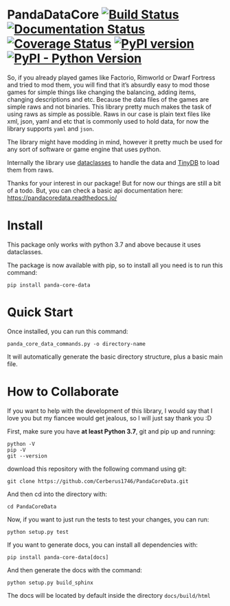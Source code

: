 PandaDataCore [![Build Status](https://travis-ci.org/Cerberus1746/PandaCoreData.svg?branch=master)](https://travis-ci.org/Cerberus1746/PandaCoreData) [![Documentation Status](https://readthedocs.org/projects/pandacoredata/badge/?version=stable)](https://pandacoredata.readthedocs.io/en/latest/?badge=stable) [![Coverage Status](https://coveralls.io/repos/github/Cerberus1746/PandaCoreData/badge.svg?branch=master)](https://coveralls.io/github/Cerberus1746/PandaCoreData?branch=master) [![PyPI version](https://badge.fury.io/py/panda-core-data.svg)](https://pypi.org/project/panda-core-data/) [![PyPI - Python Version](https://img.shields.io/pypi/pyversions/panda-core-data)](https://www.python.org/downloads/)
===============

So, if you already played games like Factorio, Rimworld or Dwarf Fortress and tried to mod them,
you will find that it’s absurdly easy to mod those games for simple things like changing the
balancing, adding items, changing descriptions and etc. Because the data files of the games are
simple raws and not binaries. This library pretty much makes the task of using raws as simple as
possible. Raws in our case is plain text files like xml, json, yaml and etc that
is commonly used to hold data, for now the library supports `yaml` and `json`.

The library might have modding in mind, however it pretty much be used for any sort of software or
game engine that uses python.

Internally the library use [dataclasses](https://docs.python.org/3/library/dataclasses.html>) to
handle the data and [TinyDB](https://tinydb.readthedocs.io/en/latest/) to load them from raws.

Thanks for your interest in our package! But for now our things are still a bit of a todo. But, you
can check a basic api documentation here: https://pandacoredata.readthedocs.io/

Install
========

This package only works with python 3.7 and above because it uses dataclasses.

The package is now available with pip, so to install all you need is to run this command:
```
pip install panda-core-data
```

Quick Start
============

Once installed, you can run this command:
```
panda_core_data_commands.py -o directory-name
```
It will automatically generate the basic directory structure, plus a basic main file.

How to Collaborate
=====================

If you want to help with the development of this library, I would say that I love you but my fiancee
 would get jealous, so I will just say thank you :D

First, make sure you have **at least Python 3.7**, git and pip up and running:
```
python -V
pip -V
git --version
```
download this repository with the following command using git:
```
git clone https://github.com/Cerberus1746/PandaCoreData.git
```

And then cd into the directory with:
```
cd PandaCoreData
```

Now, if you want to just run the tests to test your changes, you can run:
```
python setup.py test
```
If you want to generate docs, you can install all dependencies with:
```
pip install panda-core-data[docs]
```

And then generate the docs with the command:
```
python setup.py build_sphinx
```
The docs will be located by default inside the directory `docs/build/html`
